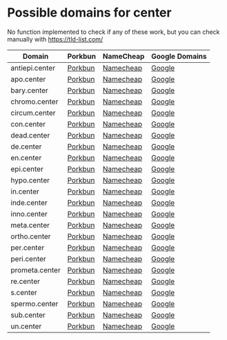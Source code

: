 # Possible domains for center

No function implemented to check if any of these work, but you can check manually with https://tld-list.com/

| Domain | Porkbun | NameCheap | Google Domains |
|---|---|---|---|
| antiepi.center | [Porkbun](https://porkbun.com/checkout/search?prb=e814663da1&tlds=&idnLanguage=&search=search&q=antiepi.center) | [Namecheap](https://www.namecheap.com/domains/registration/results/?domain=antiepi.center) | [Google](https://domains.google.com/registrar/search?searchTerm=antiepi.center) |
| apo.center | [Porkbun](https://porkbun.com/checkout/search?prb=e814663da1&tlds=&idnLanguage=&search=search&q=apo.center) | [Namecheap](https://www.namecheap.com/domains/registration/results/?domain=apo.center) | [Google](https://domains.google.com/registrar/search?searchTerm=apo.center) |
| bary.center | [Porkbun](https://porkbun.com/checkout/search?prb=e814663da1&tlds=&idnLanguage=&search=search&q=bary.center) | [Namecheap](https://www.namecheap.com/domains/registration/results/?domain=bary.center) | [Google](https://domains.google.com/registrar/search?searchTerm=bary.center) |
| chromo.center | [Porkbun](https://porkbun.com/checkout/search?prb=e814663da1&tlds=&idnLanguage=&search=search&q=chromo.center) | [Namecheap](https://www.namecheap.com/domains/registration/results/?domain=chromo.center) | [Google](https://domains.google.com/registrar/search?searchTerm=chromo.center) |
| circum.center | [Porkbun](https://porkbun.com/checkout/search?prb=e814663da1&tlds=&idnLanguage=&search=search&q=circum.center) | [Namecheap](https://www.namecheap.com/domains/registration/results/?domain=circum.center) | [Google](https://domains.google.com/registrar/search?searchTerm=circum.center) |
| con.center | [Porkbun](https://porkbun.com/checkout/search?prb=e814663da1&tlds=&idnLanguage=&search=search&q=con.center) | [Namecheap](https://www.namecheap.com/domains/registration/results/?domain=con.center) | [Google](https://domains.google.com/registrar/search?searchTerm=con.center) |
| dead.center | [Porkbun](https://porkbun.com/checkout/search?prb=e814663da1&tlds=&idnLanguage=&search=search&q=dead.center) | [Namecheap](https://www.namecheap.com/domains/registration/results/?domain=dead.center) | [Google](https://domains.google.com/registrar/search?searchTerm=dead.center) |
| de.center | [Porkbun](https://porkbun.com/checkout/search?prb=e814663da1&tlds=&idnLanguage=&search=search&q=de.center) | [Namecheap](https://www.namecheap.com/domains/registration/results/?domain=de.center) | [Google](https://domains.google.com/registrar/search?searchTerm=de.center) |
| en.center | [Porkbun](https://porkbun.com/checkout/search?prb=e814663da1&tlds=&idnLanguage=&search=search&q=en.center) | [Namecheap](https://www.namecheap.com/domains/registration/results/?domain=en.center) | [Google](https://domains.google.com/registrar/search?searchTerm=en.center) |
| epi.center | [Porkbun](https://porkbun.com/checkout/search?prb=e814663da1&tlds=&idnLanguage=&search=search&q=epi.center) | [Namecheap](https://www.namecheap.com/domains/registration/results/?domain=epi.center) | [Google](https://domains.google.com/registrar/search?searchTerm=epi.center) |
| hypo.center | [Porkbun](https://porkbun.com/checkout/search?prb=e814663da1&tlds=&idnLanguage=&search=search&q=hypo.center) | [Namecheap](https://www.namecheap.com/domains/registration/results/?domain=hypo.center) | [Google](https://domains.google.com/registrar/search?searchTerm=hypo.center) |
| in.center | [Porkbun](https://porkbun.com/checkout/search?prb=e814663da1&tlds=&idnLanguage=&search=search&q=in.center) | [Namecheap](https://www.namecheap.com/domains/registration/results/?domain=in.center) | [Google](https://domains.google.com/registrar/search?searchTerm=in.center) |
| inde.center | [Porkbun](https://porkbun.com/checkout/search?prb=e814663da1&tlds=&idnLanguage=&search=search&q=inde.center) | [Namecheap](https://www.namecheap.com/domains/registration/results/?domain=inde.center) | [Google](https://domains.google.com/registrar/search?searchTerm=inde.center) |
| inno.center | [Porkbun](https://porkbun.com/checkout/search?prb=e814663da1&tlds=&idnLanguage=&search=search&q=inno.center) | [Namecheap](https://www.namecheap.com/domains/registration/results/?domain=inno.center) | [Google](https://domains.google.com/registrar/search?searchTerm=inno.center) |
| meta.center | [Porkbun](https://porkbun.com/checkout/search?prb=e814663da1&tlds=&idnLanguage=&search=search&q=meta.center) | [Namecheap](https://www.namecheap.com/domains/registration/results/?domain=meta.center) | [Google](https://domains.google.com/registrar/search?searchTerm=meta.center) |
| ortho.center | [Porkbun](https://porkbun.com/checkout/search?prb=e814663da1&tlds=&idnLanguage=&search=search&q=ortho.center) | [Namecheap](https://www.namecheap.com/domains/registration/results/?domain=ortho.center) | [Google](https://domains.google.com/registrar/search?searchTerm=ortho.center) |
| per.center | [Porkbun](https://porkbun.com/checkout/search?prb=e814663da1&tlds=&idnLanguage=&search=search&q=per.center) | [Namecheap](https://www.namecheap.com/domains/registration/results/?domain=per.center) | [Google](https://domains.google.com/registrar/search?searchTerm=per.center) |
| peri.center | [Porkbun](https://porkbun.com/checkout/search?prb=e814663da1&tlds=&idnLanguage=&search=search&q=peri.center) | [Namecheap](https://www.namecheap.com/domains/registration/results/?domain=peri.center) | [Google](https://domains.google.com/registrar/search?searchTerm=peri.center) |
| prometa.center | [Porkbun](https://porkbun.com/checkout/search?prb=e814663da1&tlds=&idnLanguage=&search=search&q=prometa.center) | [Namecheap](https://www.namecheap.com/domains/registration/results/?domain=prometa.center) | [Google](https://domains.google.com/registrar/search?searchTerm=prometa.center) |
| re.center | [Porkbun](https://porkbun.com/checkout/search?prb=e814663da1&tlds=&idnLanguage=&search=search&q=re.center) | [Namecheap](https://www.namecheap.com/domains/registration/results/?domain=re.center) | [Google](https://domains.google.com/registrar/search?searchTerm=re.center) |
| s.center | [Porkbun](https://porkbun.com/checkout/search?prb=e814663da1&tlds=&idnLanguage=&search=search&q=s.center) | [Namecheap](https://www.namecheap.com/domains/registration/results/?domain=s.center) | [Google](https://domains.google.com/registrar/search?searchTerm=s.center) |
| spermo.center | [Porkbun](https://porkbun.com/checkout/search?prb=e814663da1&tlds=&idnLanguage=&search=search&q=spermo.center) | [Namecheap](https://www.namecheap.com/domains/registration/results/?domain=spermo.center) | [Google](https://domains.google.com/registrar/search?searchTerm=spermo.center) |
| sub.center | [Porkbun](https://porkbun.com/checkout/search?prb=e814663da1&tlds=&idnLanguage=&search=search&q=sub.center) | [Namecheap](https://www.namecheap.com/domains/registration/results/?domain=sub.center) | [Google](https://domains.google.com/registrar/search?searchTerm=sub.center) |
| un.center | [Porkbun](https://porkbun.com/checkout/search?prb=e814663da1&tlds=&idnLanguage=&search=search&q=un.center) | [Namecheap](https://www.namecheap.com/domains/registration/results/?domain=un.center) | [Google](https://domains.google.com/registrar/search?searchTerm=un.center) |
